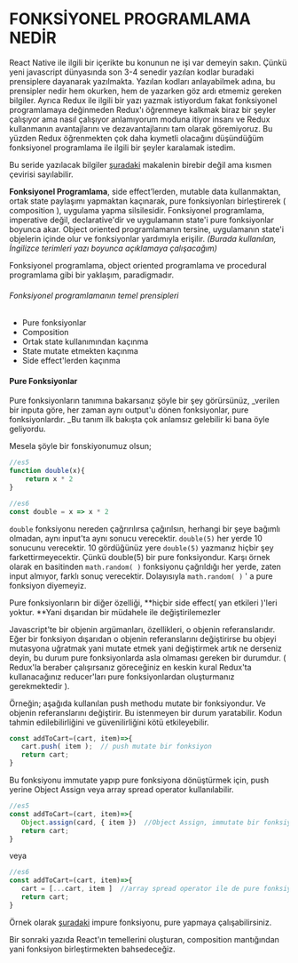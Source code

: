 # FONKSİYONEL PROGRAMLAMA NEDİR

React Native ile ilgili bir içerikte bu konunun ne işi var demeyin sakın. Çünkü yeni javascript dünyasında son 3-4 senedir yazılan kodlar buradaki prensiplere dayanarak yazılmakta. Yazılan kodları anlayabilmek adına, bu prensipler nedir hem okurken, hem de yazarken göz ardı etmemiz gereken bilgiler. Ayrıca Redux ile ilgili bir yazı yazmak istiyordum fakat fonksiyonel programlamaya değinmeden Redux'ı öğrenmeye kalkmak biraz bir şeyler çalışıyor ama nasıl çalışıyor anlamıyorum moduna itiyor insanı ve Redux kullanmanın avantajlarını ve dezavantajlarını tam olarak göremiyoruz. Bu yüzden Redux öğrenmekten çok daha kıymetli olacağını düşündüğüm fonksiyonel programlama ile ilgili bir şeyler karalamak istedim.

Bu seride yazılacak bilgiler [şuradaki](https://medium.com/javascript-scene/master-the-javascript-interview-what-is-functional-programming-7f218c68b3a0) makalenin birebir değil ama kısmen çevirisi sayılabilir.

**Fonksiyonel Programlama**, side effect’lerden, mutable data kullanmaktan, ortak state paylaşımı yapmaktan kaçınarak, pure fonksiyonları birleştirerek \( composition \), uygulama yapma silsilesidir.  Fonksiyonel programlama, imperative değil, declarative'dir ve uygulamanın state'i pure fonksiyonlar boyunca akar. Object oriented programlamanın tersine, uygulamanın state'i objelerin içinde olur ve fonksiyonlar yardımıyla erişilir. _\(Burada kullanılan, İngilizce terimleri yazı boyunca açıklamaya çalışacağım\)_

Fonksiyonel programlama, object oriented programlama ve procedural programlama gibi bir yaklaşım, paradigmadır.

###### Fonksiyonel programlamanın temel prensipleri

* Pure fonksiyonlar
* Composition
* Ortak state kullanımından kaçınma
* State mutate etmekten kaçınma
* Side effect'lerden kaçınma

#### Pure Fonksiyonlar

Pure fonksiyonların tanımına bakarsanız şöyle bir şey görürsünüz, \_verilen bir inputa göre, her zaman aynı output'u dönen fonksiyonlar, pure fonksiyonlardır.  \_Bu tanım ilk bakışta çok anlamsız gelebilir ki bana öyle geliyordu.

Mesela şöyle bir fonskiyonumuz olsun;

```js
//es5
function double(x){
    return x * 2
}

//es6
const double = x => x * 2
```

`double` fonksiyonu nereden çağrırılırsa çağırılsın, herhangi bir şeye bağımlı olmadan, aynı input'ta aynı sonucu verecektir. `double(5)` her yerde 10 sonucunu verecektir. 10 gördüğünüz yere `double(5)` yazmanız hiçbir şey farkettirmeyecektir. Çünkü double\(5\) bir pure fonksiyondur. Karşı örnek olarak en basitinden `math.random( )` fonksiyonu çağrıldığı her yerde, zaten input almıyor, farklı sonuç verecektir. Dolayısıyla `math.random( )` ' a pure fonksiyon diyemeyiz.

Pure fonksiyonların bir diğer özelliği, **hiçbir side effect\( yan etkileri \)'leri yoktur. **Yani dışarıdan bir müdahele ile değiştirilemezler

Javascript'te bir objenin argümanları, özellikleri, o objenin referanslarıdır. Eğer bir fonksiyon dışarıdan o objenin referanslarını değiştirirse bu objeyi mutasyona uğratmak yani mutate etmek yani değiştirmek artık ne derseniz deyin, bu durum pure fonksiyonlarda asla olmaması gereken bir durumdur. \( Redux'la beraber çalışırsanız göreceğiniz en keskin kural Redux'ta kullanacağınız reducer'ları pure fonksiyonlardan oluşturmanız gerekmektedir \).

Örneğin; aşağıda kullanılan push methodu mutate bir fonksiyondur. Ve objenin referanslarını değiştirir. Bu istenmeyen bir durum yaratabilir. Kodun tahmin edilebilirliğini ve güvenilirliğini kötü etkileyebilir. 

```js
const addToCart=(cart, item)=>{
   cart.push( item );  // push mutate bir fonksiyon
   return cart;
}
```

Bu fonksiyonu immutate yapıp pure fonksiyona dönüştürmek için, push yerine Object Assign veya array spread operator kullanılabilir.

```js
//es5
const addToCart=(cart, item)=>{
   Object.assign(card, { item })  //Object Assign, immutate bir fonksiyondur.push yerine kullanılabilir
   return cart;
}
```

veya

```js
//es6
const addToCart=(cart, item)=>{
   cart = [...cart, item ]  //array spread operator ile de pure fonksiyon yaratılabilir.
   return cart;
}
```

Örnek olarak [şuradaki](https://codepen.io/ericelliott/pen/MyojLq) impure fonksiyonu, pure yapmaya çalışabilirsiniz. 

Bir sonraki yazıda React'ın temellerini oluşturan, composition mantığından yani fonksiyon birleştirmekten bahsedeceğiz.


